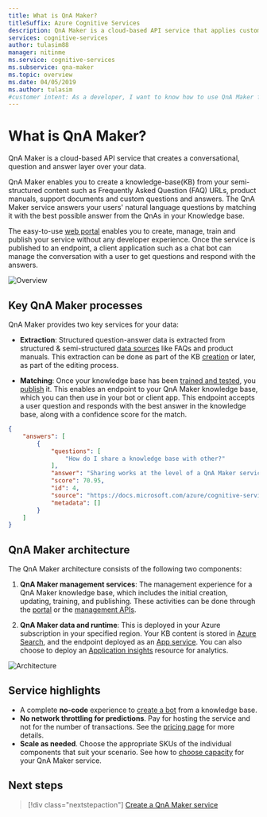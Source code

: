 ```yaml
---
title: What is QnA Maker?
titleSuffix: Azure Cognitive Services
description: QnA Maker is a cloud-based API service that applies custom machine-learning intelligence to a user's natural language question to provide the best answer.
services: cognitive-services
author: tulasim88
manager: nitinme
ms.service: cognitive-services
ms.subservice: qna-maker
ms.topic: overview
ms.date: 04/05/2019
ms.author: tulasim
#customer intent: As a developer, I want to know how to use QnA Maker for my FAQs and product manuals so that I can enable conversational question and answer sessions for my customers.
---
```


# What is QnA Maker?

QnA Maker is a cloud-based API service that creates a conversational, question and answer layer over your data. 

QnA Maker enables you to create a knowledge-base(KB) from your semi-structured content such as Frequently Asked Question (FAQ) URLs, product manuals, support documents and custom questions and answers. The QnA Maker service answers your users' natural language questions by matching it with the best possible answer from the QnAs in your Knowledge base.

The easy-to-use [web portal](https://qnamaker.ai) enables you to create, manage, train and publish your service without any developer experience. Once the service is published to an endpoint, a client application such as a chat bot can manage the conversation with a user to get questions and respond with the answers. 

![Overview](../media/qnamaker-overview-learnabout/overview.png)

## Key QnA Maker processes

QnA Maker provides two key services for your data:

* **Extraction**: Structured question-answer data is extracted from structured & semi-structured [data sources](../Concepts/data-sources-supported.md) like FAQs and product manuals. This extraction can be done as part of the KB [creation](https://aka.ms/qnamaker-docs-createkb) or later, as part of the editing process.

* **Matching**: Once your knowledge base has been [trained and tested](https://aka.ms/qnamaker-docs-trainkb), you [publish](https://aka.ms/qnamaker-docs-publishkb) it. This enables an endpoint to your QnA Maker knowledge base, which you can then use in your bot or client app. This endpoint accepts a user question and responds with the best answer in the knowledge base, along with a confidence score for the match.

```JSON
{
    "answers": [
        {
            "questions": [
                "How do I share a knowledge base with other?"
            ],
            "answer": "Sharing works at the level of a QnA Maker service, i.e. all knowledge bases in the services will be shared. Read [here](https://docs.microsoft.com/azure/cognitive-services/qnamaker/how-to/collaborate-knowledge-base)how to collaborate on a knowledge base.",
            "score": 70.95,
            "id": 4,
            "source": "https://docs.microsoft.com/azure/cognitive-services/qnamaker/faqs",
            "metadata": []
        }
    ]
}

```

## QnA Maker architecture

The QnA Maker architecture consists of the following two components:

1. **QnA Maker management services**: The management experience for a QnA Maker knowledge base, which includes the initial creation, updating, training, and publishing. These activities can be done through the [portal](https://qnamaker.ai) or the [management APIs](https://aka.ms/qnamaker-v4-apis). 

2. **QnA Maker data and runtime**: This is deployed in your Azure subscription in your specified region. Your KB content is stored in [Azure Search](https://azure.microsoft.com/services/search/), and the endpoint deployed as an [App service](https://azure.microsoft.com/services/app-service/). You can also choose to deploy an [Application insights](https://azure.microsoft.com/services/application-insights/) resource for analytics.

![Architecture](../media/qnamaker-overview-learnabout/architecture.png)


## Service highlights

- A complete **no-code** experience to [create a bot](../Quickstarts/create-publish-knowledge-base.md#create-a-bot) from a knowledge base.
- **No network throttling for predictions**. Pay for hosting the service and not for the number of transactions. See the [pricing page](https://aka.ms/qnamaker-docs-pricing) for more details.
- **Scale as needed**. Choose the appropriate SKUs of the individual components that suit your scenario. See how to [choose capacity](https://aka.ms/qnamaker-docs-capacity) for your QnA Maker service.


## Next steps

> [!div class="nextstepaction"]
> [Create a QnA Maker service](../how-to/set-up-qnamaker-service-azure.md)
